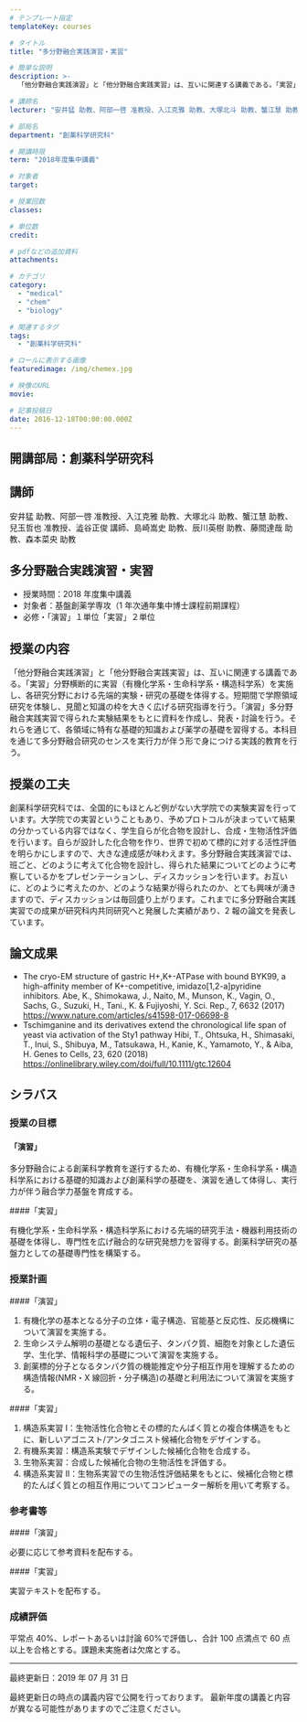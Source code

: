 ```yaml
---
# テンプレート指定
templateKey: courses

# タイトル
title: "多分野融合実践演習・実習"

# 簡単な説明
description: >-
  「他分野融合実践演習」と「他分野融合実践実習」は、互いに関連する講義である。「実習」分野横断的に実習（有機化学系・生命科学系・構造科学系）を実施し、各研究分野における先端的実験・研究の基礎を体得する。短期間で学際領域研究を体験し、見聞と知識の枠を大きく広げる研究指導を行う。「演習」多分野融合実践実習で得られた実験結果をもとに資料を作成し、発表・討論を行う。それらを通じて、各領域に特有な基礎的知識および薬学の基礎を習得する。本科目を通じて多分野融合研究のセンスを実行力が伴う形で身につける実践的教育を行う。

# 講師名
lecturer: "安井猛 助教、阿部一啓 准教授、入江克雅 助教、大塚北斗 助教、蟹江慧 助教、兒玉哲也 准教授、澁谷正俊 講師、島崎嵩史 助教、辰川英樹 助教、藤間達哉 助教、森本菜央 助教"

# 部局名
department: "創薬科学研究科"

# 開講時限
term: "2018年度集中講義"

# 対象者
target:

# 授業回数
classes:

# 単位数
credit:

# pdfなどの追加資料
attachments:

# カテゴリ
category:
  - "medical"
  - "chem"
  - "biology"

# 関連するタグ
tags:
  - "創薬科学研究科"

# ロールに表示する画像
featuredimage: /img/chemex.jpg

# 映像のURL
movie:

# 記事投稿日
date: 2016-12-18T00:00:00.000Z
---
```


## 開講部局：創薬科学研究科

## 講師

安井猛 助教、阿部一啓 准教授、入江克雅 助教、大塚北斗 助教、蟹江慧 助教、兒玉哲也 准教授、澁谷正俊 講師、島崎嵩史 助教、辰川英樹 助教、藤間達哉 助教、森本菜央 助教

## 多分野融合実践演習・実習

- 授業時間：2018 年度集中講義
- 対象者：基盤創薬学専攻（1 年次通年集中博士課程前期課程）
- 必修・「演習」１単位「実習」２単位

## 授業の内容

「他分野融合実践演習」と「他分野融合実践実習」は、互いに関連する講義である。「実習」分野横断的に実習（有機化学系・生命科学系・構造科学系）を実施し、各研究分野における先端的実験・研究の基礎を体得する。短期間で学際領域研究を体験し、見聞と知識の枠を大きく広げる研究指導を行う。「演習」多分野融合実践実習で得られた実験結果をもとに資料を作成し、発表・討論を行う。それらを通じて、各領域に特有な基礎的知識および薬学の基礎を習得する。本科目を通じて多分野融合研究のセンスを実行力が伴う形で身につける実践的教育を行う。

## 授業の工夫

創薬科学研究科では、全国的にもほとんど例がない大学院での実験実習を行っています。大学院での実習ということもあり、予めプロトコルが決まっていて結果の分かっている内容ではなく、学生自らが化合物を設計し、合成・生物活性評価を行います。自らが設計した化合物を作り、世界で初めて標的に対する活性評価を明らかにしますので、大きな達成感が味わえます。多分野融合実践演習では、班ごと、どのように考えて化合物を設計し、得られた結果についてどのように考察しているかをプレゼンテーションし、ディスカッションを行います。お互いに、どのように考えたのか、どのような結果が得られたのか、とても興味が湧きますので、ディスカッションは毎回盛り上がります。これまでに多分野融合実践実習での成果が研究科内共同研究へと発展した実績があり、2 報の論文を発表しています。

## 論文成果

- The cryo-EM structure of gastric H+,K+-ATPase with bound BYK99, a high-affinity member of K+-competitive, imidazo[1,2-a]pyridine inhibitors. Abe, K., Shimokawa, J., Naito, M., Munson, K., Vagin, O., Sachs, G., Suzuki, H., Tani., K. & Fujiyoshi, Y. Sci. Rep., 7, 6632 (2017) https://www.nature.com/articles/s41598-017-06698-8
- Tschimganine and its derivatives extend the chronological life span of yeast via activation of the Sty1 pathway Hibi, T., Ohtsuka, H., Shimasaki, T., Inui, S., Shibuya, M., Tatsukawa, H., Kanie, K., Yamamoto, Y., & Aiba, H. Genes to Cells, 23, 620 (2018) https://onlinelibrary.wiley.com/doi/full/10.1111/gtc.12604

## シラバス

### 授業の目標

#### 「演習」

多分野融合による創薬科学教育を遂行するため、有機化学系・生命科学系・構造科学系における基礎的知識および創薬科学の基礎を、演習を通して体得し、実行力が伴う融合学力基盤を育成する。

####「実習」

有機化学系・生命科学系・構造科学系における先端的研究手法・機器利用技術の基礎を体得し、専門性を広げ融合的な研究発想力を習得する。創薬科学研究の基盤力としての基礎専門性を構築する。

### 授業計画

####「演習」

1. 有機化学の基本となる分子の立体・電子構造、官能基と反応性、反応機構について演習を実施する。
1. 生命システム解明の基礎となる遺伝子、タンパク質、細胞を対象とした遺伝学、生化学、情報科学の基礎について演習を実施する。
1. 創薬標的分子となるタンパク質の機能推定や分子相互作用を理解するための構造情報(NMR・X 線回折・分子構造)の基礎と利用法について演習を実施する。

####「実習」

1. 構造系実習 I：生物活性化合物とその標的たんぱく質との複合体構造をもとに、新しいアゴニスト/アンタゴニスト候補化合物をデザインする。
1. 有機系実習：構造系実験でデザインした候補化合物を合成する。
1. 生物系実習：合成した候補化合物の生物活性を評価する。
1. 構造系実習 II：生物系実習での生物活性評価結果をもとに、候補化合物と標的たんぱく質との相互作用についてコンピューター解析を用いて考察する。

### 参考書等

####「演習」

必要に応じて参考資料を配布する。

####「実習」

実習テキストを配布する。

### 成績評価

平常点 40%、レポートあるいは討論 60%で評価し、合計 100 点満点で 60 点以上を合格とする。課題未実施者は欠席とする。

---

最終更新日：2019 年 07 月 31 日

最終更新日の時点の講義内容で公開を行っております。
最新年度の講義と内容が異なる可能性がありますのでご注意ください。
